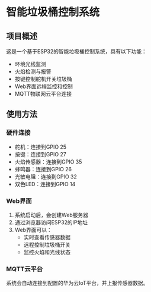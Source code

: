 # 智能垃圾桶控制系统

## 项目概述
这是一个基于ESP32的智能垃圾桶控制系统，具有以下功能：
- 环境光线监测
- 火焰检测与报警
- 按键控制舵机开关垃圾桶
- Web界面远程监控和控制
- MQTT物联网云平台连接

## 使用方法

### 硬件连接
- 舵机：连接到GPIO 25
- 按键：连接到GPIO 27
- 火焰传感器：连接到GPIO 35
- 蜂鸣器：连接到GPIO 26
- 光敏电阻：连接到GPIO 32
- 双色LED：连接到GPIO 14

### Web界面
1. 系统启动后，会创建Web服务器
2. 通过浏览器访问ESP32的IP地址
3. Web界面可以：
   - 实时查看传感器数据
   - 远程控制垃圾桶开关
   - 监控火焰和光线状态

### MQTT云平台
系统会自动连接到配置的华为云IoT平台，并上报传感器数据。
